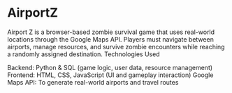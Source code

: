 # AirportZ

Airport Z is a browser-based zombie survival game that uses real-world locations through the Google Maps API. Players must navigate between airports, manage resources, and survive zombie encounters while reaching a randomly assigned destination.
Technologies Used

Backend: Python & SQL (game logic, user data, resource management)
Frontend: HTML, CSS, JavaScript (UI and gameplay interaction)
Google Maps API: To generate real-world airports and travel routes
